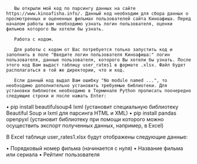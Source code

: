 ﻿       Вы открыли мой код по парсингу данных на сайте https://www.kinoafisha.info/. Данный код необходим для сбора данных о просмотренных и оцененных фильмах пользователей сайта Киноафиша. Перед началом работы вам необходимо узнать логин пользователя, оценки фильмов которого Вы хотели бы узнать.

       Работа с кодом.

       Для работы с кодом от Вас потребуется только запустить код и заполнить в поле "Введите логин пользователя Киноафиша:" логин пользователя, данные пользователя, которого Вы хотели бы узнать. После этого код Вам выдаст таблицу user_rates1 в формате .xlsx. Файл будет располагаться в той же директории, что и код.

       Если данный код выдал Вам ошибку "No module named ...", то необходимо дополнительно установить требуемые библиотеки. Для установки библиотек необходимо в Терминале Python прописать поочередно следующие строки и после нажать Enter:

• pip install beautifulsoup4 lxml (установит специальную библиотеку Beautiful Soup и lxml для парсинга HTML и XML)
• pip install pandas openpyxl (установит библиотеку при помощи которого можно осуществить экспорт полученных данных, например, в Excel)

   В Excel таблице user_rates1.xlsx будут отображены следующие данные:

• Порядковый номер фильма (начинается с нуля)
• Название фильма или сериала 
• Рейтинг пользователя
